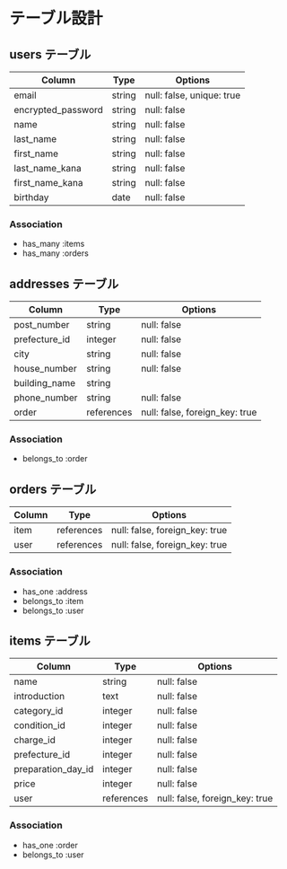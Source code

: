 # テーブル設計

## users テーブル

| Column             | Type    | Options                   |
| ------------------ | ------- | ------------------------- |
| email              | string  | null: false, unique: true |
| encrypted_password | string  | null: false               |
| name               | string  | null: false               |
| last_name          | string  | null: false               |
| first_name         | string  | null: false               |
| last_name_kana     | string  | null: false               |
| first_name_kana    | string  | null: false               |
| birthday           | date    | null: false               |

### Association

- has_many :items
- has_many :orders


## addresses テーブル

| Column        | Type       | Options                        |
| ------------- | ---------- | ------------------------------ |
| post_number   | string     | null: false                    |
| prefecture_id | integer    | null: false                    |
| city          | string     | null: false                    |
| house_number  | string     | null: false                    |
| building_name | string     |                                |
| phone_number  | string     | null: false                    |
| order         | references | null: false, foreign_key: true |

### Association

- belongs_to :order


## orders テーブル

| Column          | Type       | Options                        |
| --------------- | ---------- | ------------------------------ |
| item            | references | null: false, foreign_key: true |
| user            | references | null: false, foreign_key: true |

### Association

- has_one    :address
- belongs_to :item
- belongs_to :user


## items テーブル

| Column             | Type       | Options                        |
| ------------------ | ---------- | ------------------------------ |
| name               | string     | null: false                    |
| introduction       | text       | null: false                    |
| category_id        | integer    | null: false                    |
| condition_id       | integer    | null: false                    |
| charge_id          | integer    | null: false                    |
| prefecture_id      | integer    | null: false                    |
| preparation_day_id | integer    | null: false                    |
| price              | integer    | null: false                    |
| user               | references | null: false, foreign_key: true |

### Association

- has_one    :order
- belongs_to :user
